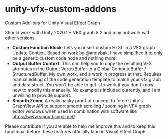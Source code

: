 # unity-vfx-custom-addons
Custom Add-ons for Unity Visual Effect Graph

Should work with Unity 2020.1 + VFX graph 8.2 and may not work with other versions.

* **Custom Function Block**: Lets you insert custom HLSL in a VFX graph Update Context. Based on work by @andybak. I have simplified it to only be a generic custom code node and nothing more.
* **Output Buffer Context**: This can help you to copy the resulting VFX attributes in the Output VertexBuffer to a Global ComputeBuffer / StructuredBuffer. My own work, and a work in progress at that. Requires manual editing of the code generation template to match your vfx graph and data struct. You won't be able to get it to work if you don't know how to modify this manually. No example is included currently, and I am unwilling to provide support.
* **Smooth Zoom**: A really hacky proof of concept to force Unity's GraphView API to support smooth scrolling / zooming in VFX graph editor windows when used in combination with software like https://www.smoothscroll.net/

Please contribute if you are able to help me improve this and to keep this functional before these features officially land in Visual Effect Graph.
